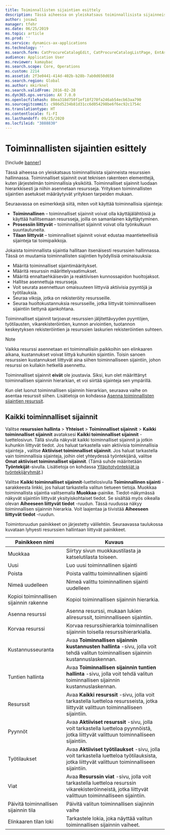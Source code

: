 ```yaml
---
title: Toiminnallisten sijaintien esittely
description: Tässä aiheessa on yleiskatsaus toiminnallisista sijainneista resurssien hallinnassa.
author: josaw1
manager: tfehr
ms.date: 06/25/2019
ms.topic: article
ms.prod: ''
ms.service: dynamics-ax-applications
ms.technology: ''
ms.search.form: CatProcureCatalogEdit, CatProcureCatalogListPage, EntAssetFunctionalLocationEditSubLocations, EntAssetFunctionalLocationLookup, EntAssetFunctionalLocationRename, EntAssetFunctionalLocation
audience: Application User
ms.reviewer: kamaybac
ms.search.scope: Core, Operations
ms.custom: 2214
ms.assetid: 2f3e0441-414d-402b-b28b-7ab0d650d658
ms.search.region: Global
ms.author: mkirknel
ms.search.validFrom: 2016-02-28
ms.dyn365.ops.version: AX 7.0.0
ms.openlocfilehash: 80ea318d750f1ef18f270fa246ab54ecb63aa790
ms.sourcegitcommit: c986d5234b81d31cc6d054298be6f6ec92c1754c
ms.translationtype: HT
ms.contentlocale: fi-FI
ms.lasthandoff: 09/25/2020
ms.locfileid: "3888830"
---
```

# <a name="introduction-to-functional-locations"></a>Toiminnallisten sijaintien esittely

[!include [banner](../../includes/banner.md)]

 

Tässä aiheessa on yleiskatsaus toiminnallisista sijainneista resurssien hallinnassa. Toiminnalliset sijainnit ovat teknisen rakenteen elementtejä, kuten järjestelmän toiminnallisia yksiköitä. Toiminnalliset sijainnit luodaan hierarkkisesti ja niihin asennetaan resursseja. Yrityksen toiminnallisten sijaintien asetukset määräytyvät yrityksen tarpeiden mukaan.

Seuraavassa on esimerkkejä siitä, miten voit käyttää toiminnallisia sijainteja:

- **Toiminnallinen** – toiminnalliset sijainnit voivat olla käyttäjälähtöisiä ja käyttää hallitsemaan resursseja, joilla on samanlainen käyttäytyminen.
- **Prosessiin liittyvät** – toiminnalliset sijainnit voivat olla työnkulkuun suuntautuneita.
- **Tilaan liittyvät** – toiminnalliset sijainnit voivat edustaa maantieteellisiä sijainteja tai toimipaikkoja.

Jokaista toiminnallista sijaintia hallitaan itsenäisesti resurssien hallinnassa. Tässä on muutamia toiminnallisten siajintien hyödyllisiä ominaisuuksia:

- Määritä toiminnalliset sijaintimääritykset.
- Määritä resurssin määrittelyvaatimukset.
- Määritä ennaltaehkäisevän ja reaktiivisen kunnossapidon huoltojaksot.
- Hallitse asennettuja resursseja.
- Voit seurata asennettuun omaisuuteen liittyviä aktiivisia pyyntöjä ja työtilauksia.
- Seuraa vikoja, jotka on rekisteröity resursseille.
- Seuraa huoltokustannuksia resursseille, jotka liittyvät toiminnalliseen sijaintiin tiettynä ajankohtana.

Toiminnalliset sijainnit tarjoavat resurssien jäljitettävyyden pyyntöjen, työtilausten, vikarekisteröintien, kunnon arviointien, tuotannon keskeytyksen rekisteröintien ja resurssien laskurien rekisteröintien suhteen.

> [!NOTE]
> Vaikka resurssi asennetaan eri toiminnallisiin paikkoihin sen elinkaaren aikana, kustannukset voivat liittyä kuhunkin sijaintiin. Toisin sanoen resurssien kustannukset liittyvät aina siihen toiminnalliseen sijaintiin, johon resurssi on kullakin hetkellä asennettu.

Toiminnalliset sijainnit **eivät** ole joustavia. Siksi, kun olet määrittänyt toiminnallisen sijainnin hierarkian, et voi siirtää sijainteja sen ympärillä. 

Kun olet luonut toiminnallisen sijainnin hierarkian, seuraava vaihe on asentaa resurssit siihen. Lisätietoja on kohdassa [Asenna toiminnallisten sijaintien resurssit](../functional-locations/install-objects-on-functional-locations.md).

## <a name="all-functional-locations"></a>Kaikki toiminnalliset sijainnit

Valitse **resurssien hallinta** \> **Yhteiset** \> **Toiminnalliset sijainnit** \> **Kaikki toiminnalliset sijainnit** avataksesi **Kaikki toiminnalliset sijainnit** -luettelosivun. Tällä sivulla näkyvät kaikki toiminnalliset sijainnit ja jotkin kuhunkin liittyvät tiedot. Jos haluat tarkastella vain aktiivisia toiminnallisia sijainteja , valitse **Aktiiviset toiminnalliset sijainnit**. Jos haluat tarkastella vain toiminnallisia sijainteja, joihin olet yhteydessä työntekijänä, valitse **Omat aktiiviset toiminnalliset sijainnit**. (Tämä suhde määritetään **Työntekijät**-sivulla. Lisätietoja on kohdassa [Ylläpitotyöntekijät ja työntekijäryhmät](../setup-for-objects/workers-and-worker-groups.md).)

Valitse **Kaikki toiminnalliset sijainnit**-luettelosivulla **Toiminnallinen sijainti** -sarakkeesta linkki, jos haluat tarkastella valitun tietueen tietoja. Muokkaa toiminnallista sijaintia valitsemalla **Muokkaa**-painike. Tiedot-näkymässä näkyvät sijaintiin liittyvät yksityiskohtaiset tiedot. Se sisältää myös oikealla olevan **Aiheeseen liittyvät tiedot** -ruudun. Tässä ruudussa näkyy toiminnallisen sijainnin hierarkia. Voit laajentaa ja tiivistää **Aiheeseen liittyvät tiedot** -ruudun.

Toimintoruudun painikkeet on järjestetty välilehtiin. Seuraavassa taulukossa kuvataan lyhyesti resurssien hallintaan liittyvät painikkeet.

| Painikkeen nimi                         | Kuvaus                                                                                                                                  |
|-------------------------------------|----------------------------------------------------------------------------------------------------------------------------------------------|
| Muokkaa                                | Siirtyy sivun muokkaustilasta ja katselutilasta toiseen.                                                                                         |
| Uusi                                 | Luo uusi toiminnallinen sijainti                                                                                                            |
| Poista                              | Poista valittu toiminnallinen sijainti                                                                                                     |
| Nimeä uudelleen                              | Nimeä valittu toiminnallinen sijainti uudelleen                                                                                                     |
| Kopioi toiminnallisen sijainnin rakenne  | Kopioi toiminnallisen sijainnin hierarkia.                                                                                                      |
| Asenna resurssi                       | Asenna resurssi, mukaan lukien aliresurssit, toiminnalliseen sijaintiin.                                                                        |
| Korvaa resurssi                       | Korvaa resurssihierarkia toiminnallisen sijainnin toisella resurssihierarkialla.                                                         |
| Kustannusseuranta                        | Avaa **Toiminnallisen sijainnin kustannusten hallinta** -sivu, jolla voit tehdä valitun toiminnallisen sijainnin kustannuslaskennan.                |
| Tuntien hallinta                        | Avaa **Toiminnallisen sijainnin tuntien hallinta** -sivu, jolla voit tehdä valitun toiminnallisen sijainnin kustannuslaskennan.                |
| Resurssit                              | Avaa **Kaikki resurssit** -sivu, jolla voit tarkastella luetteloa resursseista, jotka liittyvät valittuun toiminnalliseen sijaintiin.                      |
| Pyynnöt                            | Avaa **Aktiiviset resurssit** -sivu, jolla voit tarkastella luetteloa pyynnöistä, jotka liittyvät valittuun toiminnalliseen sijaintiin.               |
| Työtilaukset                         | Avaa **Aktiiviset työtilaukset** -sivu, jolla voit tarkastella luetteloa työtilauksista, jotka liittyvät valittuun toiminnalliseen sijaintiin.         |
| Viat                              | Avaa **Resurssin viat** -sivu, jolla voit tarkastella luetteloa resurssin vikarekisteröinneistä, jotka liittyvät valittuun toiminnalliseen sijaintiin. |
| Päivitä toiminnallisen sijainnin tila    | Päivitä valitun toiminnallisen siajinnin vaihe                                                                                        |
| Elinkaaren tilan loki                 | Tarkastele lokia, joka näyttää valitun toiminnallisen sijainnin vaiheet.                                                                        |
